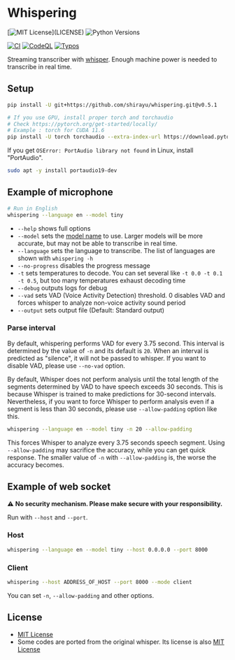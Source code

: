 
# Whispering

[![MIT License](https://img.shields.io/apm/l/atomic-design-ui.svg?)](LICENSE)
![Python Versions](https://img.shields.io/badge/python-3.8%20%7C%203.9%20%7C%203.10-blue)

[![CI](https://github.com/shirayu/whispering/actions/workflows/ci.yml/badge.svg)](https://github.com/shirayu/whispering/actions/workflows/ci.yml)
[![CodeQL](https://github.com/shirayu/whispering/actions/workflows/codeql-analysis.yml/badge.svg)](https://github.com/shirayu/whispering/actions/workflows/codeql-analysis.yml)
[![Typos](https://github.com/shirayu/whispering/actions/workflows/typos.yml/badge.svg)](https://github.com/shirayu/whispering/actions/workflows/typos.yml)

Streaming transcriber with [whisper](https://github.com/openai/whisper).
Enough machine power is needed to transcribe in real time.

## Setup

```bash
pip install -U git+https://github.com/shirayu/whispering.git@v0.5.1

# If you use GPU, install proper torch and torchaudio
# Check https://pytorch.org/get-started/locally/
# Example : torch for CUDA 11.6
pip install -U torch torchaudio --extra-index-url https://download.pytorch.org/whl/cu116
```

If you get ``OSError: PortAudio library not found`` in Linux, install "PortAudio".

```bash
sudo apt -y install portaudio19-dev
```

## Example of microphone

```bash
# Run in English
whispering --language en --model tiny
```

- ``--help`` shows full options
- ``--model`` sets the [model name](https://github.com/openai/whisper#available-models-and-languages) to use. Larger models will be more accurate, but may not be able to transcribe in real time.
- ``--language`` sets the language to transcribe. The list of languages are shown with ``whispering -h``
- ``--no-progress`` disables the progress message
- ``-t`` sets temperatures to decode. You can set several like ``-t 0.0 -t 0.1 -t 0.5``, but too many temperatures exhaust decoding time
- ``--debug`` outputs logs for debug
- ``--vad`` sets VAD (Voice Activity Detection) threshold. 0 disables VAD and forces whisper to analyze non-voice activity sound period
- ``--output`` sets output file (Default: Standard output)

### Parse interval

By default, whispering performs VAD for every 3.75 second.
This interval is determined by the value of ``-n`` and its default is ``20``.
When an interval is predicted as "silence", it will not be passed to whisper.
If you want to disable VAD, please use ``--no-vad`` option.

By default, Whisper does not perform analysis until the total length of the segments determined by VAD to have speech exceeds 30 seconds.
This is because Whisper is trained to make predictions for 30-second intervals.
Nevertheless, if you want to force Whisper to perform analysis even if a segment is less than 30 seconds, please use ``--allow-padding`` option like this.

```bash
whispering --language en --model tiny -n 20 --allow-padding
```

This forces Whisper to analyze every 3.75 seconds speech segment.
Using ``--allow-padding`` may sacrifice the accuracy, while you can get quick response.
The smaller value of ``-n`` with ``--allow-padding`` is, the worse the accuracy becomes.

## Example of web socket

⚠  **No security mechanism. Please make secure with your responsibility.**

Run with ``--host`` and ``--port``.

### Host

```bash
whispering --language en --model tiny --host 0.0.0.0 --port 8000
```

### Client

```bash
whispering --host ADDRESS_OF_HOST --port 8000 --mode client
```

You can set ``-n``, ``--allow-padding`` and other options.

## License

- [MIT License](LICENSE)
- Some codes are ported from the original whisper. Its license is also [MIT License](LICENSE.whisper)
